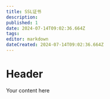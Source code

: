 ```yaml
---
title: SSL证书
description: 
published: 1
date: 2024-07-14T09:02:36.664Z
tags: 
editor: markdown
dateCreated: 2024-07-14T09:02:36.664Z
---
```


# Header
Your content here